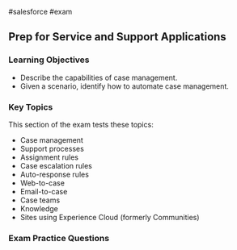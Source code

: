 #salesforce #exam 

## Prep for Service and Support Applications

### Learning Objectives

- Describe the capabilities of case management.
- Given a scenario, identify how to automate case management.

### Key Topics
This section of the exam tests these topics:


- Case management
- Support processes
- Assignment rules
- Case escalation rules
- Auto-response rules
- Web-to-case
- Email-to-case
- Case teams
- Knowledge
- Sites using Experience Cloud (formerly Communities)


### Exam Practice Questions